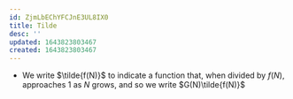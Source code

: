 ```yaml
---
id: ZjmLbEChYFCJnE3UL8IX0
title: Tilde
desc: ''
updated: 1643823803467
created: 1643823803467
---
```


- We write $\tilde{f(N)}$ to indicate a function that, when divided by $f(N)$, approaches $1$ as $N$ grows, and so we write $G(N)\tilde{f(N)}$
